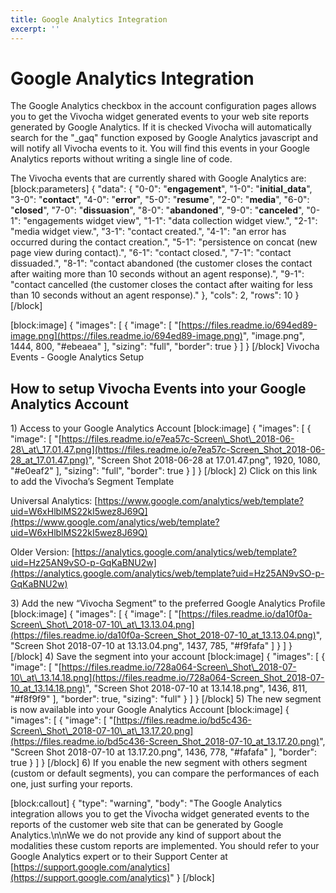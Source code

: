 ```yaml
---
title: Google Analytics Integration
excerpt: ''
---
```


# Google Analytics Integration

The Google Analytics checkbox in the account configuration pages allows you to get the Vivocha widget generated events to your web site reports generated by Google Analytics. If it is checked Vivocha will automatically search for the "\_gaq" function exposed by Google Analytics javascript and will notify all Vivocha events to it. You will find this events in your Google Analytics reports without writing a single line of code.

The Vivocha events that are currently shared with Google Analytics are: \[block:parameters\] { "data": { "0-0": "**engagement**", "1-0": "**initial\_data**", "3-0": "**contact**", "4-0": "**error**", "5-0": "**resume**", "2-0": "**media**", "6-0": "**closed**", "7-0": "**dissuasion**", "8-0": "**abandoned**", "9-0": "**canceled**", "0-1": "engagements widget view", "1-1": "data collection widget view.", "2-1": "media widget view.", "3-1": "contact created.", "4-1": "an error has occurred during the contact creation.", "5-1": "persistence on concat \(new page view during contact\).", "6-1": "contact closed.", "7-1": "contact dissuaded.", "8-1": "contact abandoned \(the customer closes the contact after waiting more than 10 seconds without an agent response\).", "9-1": "contact cancelled \(the customer closes the contact after waiting for less than 10 seconds without an agent response\)." }, "cols": 2, "rows": 10 } \[/block\]

\[block:image\] { "images": \[ { "image": \[ "[https://files.readme.io/694ed89-image.png](https://files.readme.io/694ed89-image.png)", "image.png", 1444, 800, "\#ebeaea" \], "sizing": "full", "border": true } \] } \[/block\] Vivocha Events - Google Analytics Setup

## How to setup Vivocha Events into your Google Analytics Account

1\) Access to your Google Analytics Account \[block:image\] { "images": \[ { "image": \[ "[https://files.readme.io/e7ea57c-Screen\_Shot\_2018-06-28\_at\_17.01.47.png](https://files.readme.io/e7ea57c-Screen_Shot_2018-06-28_at_17.01.47.png)", "Screen Shot 2018-06-28 at 17.01.47.png", 1920, 1080, "\#e0eaf2" \], "sizing": "full", "border": true } \] } \[/block\] 2\) Click on this link to add the Vivocha’s Segment Template

Universal Analytics: [https://www.google.com/analytics/web/template?uid=W6xHlblMS22kI5wez8J69Q](https://www.google.com/analytics/web/template?uid=W6xHlblMS22kI5wez8J69Q)

Older Version: [https://analytics.google.com/analytics/web/template?uid=Hz25AN9vSO-p-GqKaBNU2w](https://analytics.google.com/analytics/web/template?uid=Hz25AN9vSO-p-GqKaBNU2w)

3\) Add the new “Vivocha Segment” to the preferred Google Analytics Profile \[block:image\] { "images": \[ { "image": \[ "[https://files.readme.io/da10f0a-Screen\_Shot\_2018-07-10\_at\_13.13.04.png](https://files.readme.io/da10f0a-Screen_Shot_2018-07-10_at_13.13.04.png)", "Screen Shot 2018-07-10 at 13.13.04.png", 1437, 785, "\#f9fafa" \] } \] } \[/block\] 4\) Save the segment into your account \[block:image\] { "images": \[ { "image": \[ "[https://files.readme.io/728a064-Screen\_Shot\_2018-07-10\_at\_13.14.18.png](https://files.readme.io/728a064-Screen_Shot_2018-07-10_at_13.14.18.png)", "Screen Shot 2018-07-10 at 13.14.18.png", 1436, 811, "\#f8f9f9" \], "border": true, "sizing": "full" } \] } \[/block\] 5\) The new segment is now available into your Google Analytics Account \[block:image\] { "images": \[ { "image": \[ "[https://files.readme.io/bd5c436-Screen\_Shot\_2018-07-10\_at\_13.17.20.png](https://files.readme.io/bd5c436-Screen_Shot_2018-07-10_at_13.17.20.png)", "Screen Shot 2018-07-10 at 13.17.20.png", 1436, 778, "\#fafafa" \], "border": true } \] } \[/block\] 6\) If you enable the new segment with others segment \(custom or default segments\), you can compare the performances of each one, just surfing your reports.

\[block:callout\] { "type": "warning", "body": "The Google Analytics integration allows you to get the Vivocha widget generated events to the reports of the customer web site that can be generated by Google Analytics.\n\nWe we do not provide any kind of support about the modalities these custom reports are implemented. You should refer to your Google Analytics expert or to their Support Center at [https://support.google.com/analytics](https://support.google.com/analytics)" } \[/block\]

